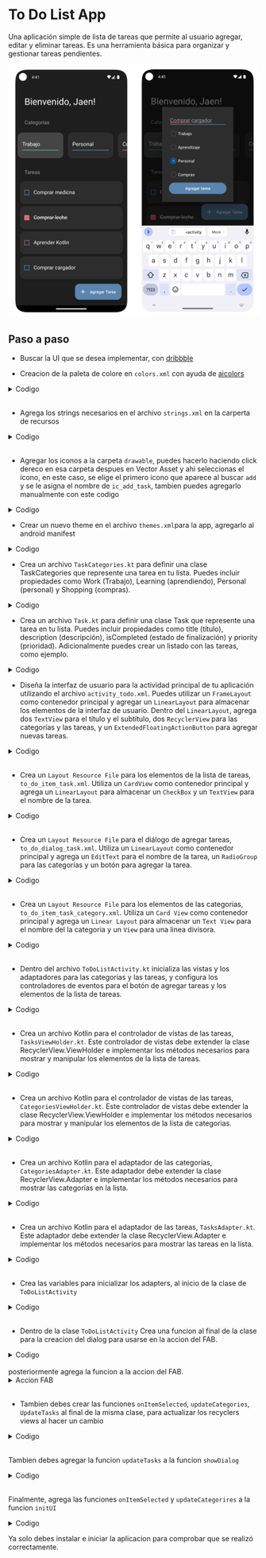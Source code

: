 # To Do List App

Una aplicación simple de lista de tareas que permite al usuario agregar, editar y eliminar tareas. Es una herramienta básica para organizar y gestionar tareas pendientes.

![todoapp](/projects/screens/screens_todoapp.png)
## Paso a paso

-  Buscar la UI que se desea implementar, con [dribbble](https://dribbble.com/shots/18579924-To-Do-List-app)

-  Creacion de la paleta de colore en `colors.xml` con ayuda de [aicolors](https://aicolors.co/)

<details>
  <summary>Codigo</summary>
  
  ```xml
  <?xml version="1.0" encoding="utf-8"?>
<resources>
<!--To Do App-->
    <!-- Colores primarios -->
    <color name="todoPrimary">#0085ff</color>
    <color name="todoPrimaryDark">#5a85ae</color>
    <color name="colorPrimaryLight">#e0ffff</color>

    <!-- Colores de acento -->
    <color name="todoAccent">#006fff</color>
    <color name="todoAccentLight">#e1ffff</color>

    <!-- Colores de texto -->
    <color name="todoTextPrimary">#FFFFFF</color>
    <color name="todoTextSecondary">#9e9e9e</color>

    <!-- Colores de fondo -->
    <color name="todoBackgroundPrimary">#1E1E1E</color>
    <color name="todoBackgroundSecondary">#2d2d2d</color>
    <color name="todoBackgroundTertiary">#454545</color>

<!--    Colores de categorias-->
    <color name="todo_personal">#4e86c6</color>
    <color name="todo_learning">#8f6dab</color>
    <color name="todo_work">#5da894</color>
    <color name="todo_shopping">#e56c70</color>
    <color name="todo_personal_selected">#0c1a2a</color>
    <color name="todo_learning_selected">#2d1e2a</color>
    <color name="todo_work_selected">#0e1e17</color>
    <color name="todo_shopping_selected">#421b1c</color>

</resources>

  ```
  </details>

<br>

-  Agrega los strings necesarios en el archivo `strings.xml` en la carperta de recursos

<details>
  <summary>Codigo</summary>

  ```xml
  <resources>
    <string name="app_name">BegginerXML</string>
    <!--To Do App-->
    <string name="todo_title_screen">Bienvenido, Jaen!</string>
    <string name="todo_categories">Categorias</string>
    <string name="todo_tasks">Tareas</string>
    <string name="fab_add_task">Agregar Tarea</string>
    <string name="todo_add_task">Agregar tarea</string>
    <string name="todo_work">Trabajo</string>
    <string name="todo_personal">Personal</string>
    <string name="todo_learning">Aprendizaje</string>
    <string name="todo_shopping">Compras</string>
</resources>
  ```

</details>

<br>

- Agregar los iconos a la carpeta `drawable`, puedes hacerlo haciendo click dereco en esa carpeta despues en Vector Asset y ahi seleccionas el icono, en este caso, se elige el primero icono que aparece al buscar `add` y se le asigna el nombre de `ic_add_task`, tambien puedes agregarlo manualmente con este codigo

<details>

<summary>Codigo</summary>`

```xml
<vector xmlns:android="http://schemas.android.com/apk/res/android" android:height="24dp" android:tint="#000000" android:viewportHeight="24" android:viewportWidth="24" android:width="24dp">
      
    <path android:fillColor="@android:color/white" android:pathData="M19,13h-6v6h-2v-6H5v-2h6V5h2v6h6v2z"/>
    
</vector>

```
</details>


-  Crear un nuevo theme en el archivo `themes.xml`para la app, agregarlo al android manifest

<details>

<summary>Codigo</summary>

```xml

    <style name="Theme.ToDoApp" parent="Theme.Material3.DayNight.NoActionBar">
        <!-- Customize your light theme here. -->
        <!-- Primary brand color. -->
        <item name="colorPrimary">@color/todoPrimary</item>
        <item name="colorPrimaryVariant">@color/colorPrimaryLight</item>
        <item name="colorOnPrimary">@color/todoPrimaryDark</item>
        <!-- Secondary brand color. -->
        <item name="colorSecondary">@color/todoBackgroundSecondary</item>
        <item name="colorSecondaryVariant">@color/todoTextSecondary</item>
        <!-- Status bar color. -->
        <item name="android:statusBarColor">@color/todoBackgroundPrimary</item>
        <!-- Customize your theme here. -->
    </style>

    <style name="ToDoSubtitle">
        <item name="android:layout_marginBottom">8dp</item>
        <item name="android:layout_marginHorizontal">32dp</item>
        <item name="android:textColor">@color/todoTextSecondary</item>
        <item name="android:textSize">18sp</item>
    </style>
```
</details>


-  Crea un archivo `TaskCategories.kt` para definir una clase TaskCategories que represente una tarea en tu lista. Puedes incluir propiedades como Work (Trabajo), Learning (aprendiendo), Personal (personal) y Shopping (compras).

<details>

<summary>Codigo</summary>

```kt
package com.jaennova.begginerxml.todolistapp

sealed class TaskCategories(var isSelected: Boolean = true) {
    data object Work : TaskCategories()
    data object Learning : TaskCategories()
    data object Personal : TaskCategories()
    data object Shopping : TaskCategories()
}

val listCategories = listOf(
    TaskCategories.Work,
    TaskCategories.Personal,
    TaskCategories.Shopping,
    TaskCategories.Learning
)
```
</details>

- Crea un archivo `Task.kt` para definir una clase Task que represente una tarea en tu lista. Puedes incluir propiedades como title (título), description (descripción), isCompleted (estado de finalización) y priority (prioridad). Adicionalmente puedes crear un listado con las tareas, como ejemplo.

<details>

<summary>Codigo</summary>

```kt
package com.jaennova.begginerxml.todolistapp

data class Task(
    val name: String,
    val category: TaskCategories,
    var isSelected: Boolean = false
)

val listTasks = mutableListOf(
    Task("Buy groceries", TaskCategories.Personal),
    Task("Call mom", TaskCategories.Work, true),
    Task("Buy milk", TaskCategories.Shopping),
    Task("Learn Kotlin", TaskCategories.Learning),
)
```
</details>

- Diseña la interfaz de usuario para la actividad principal de tu aplicación utilizando el archivo `activity_todo.xml`. Puedes utilizar un `FrameLayout` como contenedor principal y agregar un `LinearLayout` para almacenar los elementos de la interfaz de usuario. Dentro del `LinearLayout`, agrega dos `TextView` para el título y el subtítulo, dos `RecyclerView` para las categorías y las tareas, y un `ExtendedFloatingActionButton` para agregar nuevas tareas.

<details>

<summary>Codigo</summary>

```xml
<?xml version="1.0" encoding="utf-8"?>
<FrameLayout xmlns:android="http://schemas.android.com/apk/res/android"
    xmlns:app="http://schemas.android.com/apk/res-auto"
    xmlns:tools="http://schemas.android.com/tools"
    android:layout_width="match_parent"
    tools:context=".MainActivity"
    android:layout_height="match_parent">


    <LinearLayout
        android:id="@+id/main"
        android:layout_width="match_parent"
        android:layout_height="match_parent"
        android:background="@color/todoBackgroundPrimary"
        android:orientation="vertical">

        <TextView
            android:layout_width="wrap_content"
            android:layout_height="wrap_content"
            android:layout_marginHorizontal="32dp"
            android:layout_marginVertical="40dp"
            android:text="@string/todo_title_screen"
            android:textColor="@color/todoTextPrimary"
            android:textSize="32sp" />

        <TextView
            style="@style/ToDoSubtitle"
            android:layout_width="wrap_content"
            android:layout_height="wrap_content"
            android:text="@string/todo_categories" />

        <androidx.recyclerview.widget.RecyclerView
            android:id="@+id/rvCategories"
            android:layout_width="match_parent"
            android:layout_height="wrap_content" />

        <TextView
            style="@style/ToDoSubtitle"
            android:layout_width="wrap_content"
            android:layout_height="wrap_content"
            android:layout_marginTop="20dp"
            android:text="@string/todo_tasks" />

        <androidx.recyclerview.widget.RecyclerView
            android:id="@+id/rvTasks"
            android:layout_width="match_parent"
            android:layout_height="wrap_content"
            android:layout_marginHorizontal="16dp"
            android:layout_marginTop="8dp" />

    </LinearLayout>

    <com.google.android.material.floatingactionbutton.ExtendedFloatingActionButton
        android:id="@+id/fabAddTask"
        android:layout_width="wrap_content"
        android:layout_height="wrap_content"
        android:layout_gravity="end|bottom"
        android:layout_margin="20dp"
        android:backgroundTint="@color/todoPrimaryDark"
        android:text="@string/fab_add_task"
        android:textColor="@color/todoTextPrimary"
        app:icon="@drawable/ic_add_task"
        app:iconTint="@color/todoTextPrimary" />

</FrameLayout>
```
</details>

<br>

-  Crea un `Layout Resource File` para los elementos de la lista de tareas, `to_do_item_task.xml`. Utiliza un `CardView` como contenedor principal y agrega un `LinearLayout` para almacenar un `CheckBox` y un `TextView` para el nombre de la tarea.

<details>

<summary>Codigo</summary>

```xml
<?xml version="1.0" encoding="utf-8"?>
<androidx.cardview.widget.CardView xmlns:android="http://schemas.android.com/apk/res/android"
    xmlns:app="http://schemas.android.com/apk/res-auto"
    android:layout_width="match_parent"
    android:layout_height="wrap_content"
    xmlns:tools="http://schemas.android.com/tools"
    android:layout_marginVertical="4dp"
    app:cardBackgroundColor="@color/todoBackgroundSecondary"
    app:cardCornerRadius="16dp">

    <LinearLayout
        android:paddingVertical="16dp"
        android:layout_width="match_parent"
        android:layout_height="wrap_content"
        android:orientation="horizontal">

        <CheckBox
            android:id="@+id/cbTask"
            android:layout_width="wrap_content"
            android:layout_height="wrap_content" />

        <TextView
            android:id="@+id/tvTask"
            android:layout_width="wrap_content"
            android:layout_height="wrap_content"
            android:textColor="@color/todoTextPrimary"
            android:textSize="18sp"
            tools:text="Prueba" />
    </LinearLayout>
</androidx.cardview.widget.CardView>
```
</details>

<br>

-  Crea un `Layout Resource File` para el diálogo de agregar tareas, `to_do_dialog_task.xml`. Utiliza un `LinearLayout` como contenedor principal y agrega un `EditText` para el nombre de la tarea, un `RadioGroup` para las categorías y un botón para agregar la tarea.

<details>

<summary>Codigo</summary>

```xml
<?xml version="1.0" encoding="utf-8"?>
<LinearLayout xmlns:android="http://schemas.android.com/apk/res/android"
    xmlns:tools="http://schemas.android.com/tools"
    android:layout_width="250dp"
    android:layout_height="wrap_content"
    android:background="@color/todoBackgroundSecondary"
    android:orientation="vertical"
    android:padding="24dp">

    <EditText
        android:id="@+id/etTask"
        android:layout_width="match_parent"
        android:layout_height="wrap_content"
        android:autofillHints=""
        android:backgroundTint="@color/todoPrimaryDark"
        android:hint="@string/todo_add_task"
        android:inputType="text"
        android:textColor="@color/todoTextSecondary"
        android:textColorHint="@color/todoTextSecondary"
        tools:ignore="DuplicateSpeakableTextCheck" />

    <RadioGroup
        android:id="@+id/rgCategories"
        android:layout_width="match_parent"
        android:layout_height="wrap_content">

        <RadioButton
            android:id="@+id/rbWork"
            android:layout_width="match_parent"
            android:layout_height="wrap_content"
            android:buttonTint="@color/todo_work"
            android:text="@string/todo_work"
            android:textColor="@color/todoTextPrimary" />

        <RadioButton
            android:id="@+id/rbLearning"
            android:layout_width="match_parent"
            android:layout_height="wrap_content"
            android:buttonTint="@color/todo_learning"
            android:text="@string/todo_learning"
            android:textColor="@color/todoTextPrimary" />

        <RadioButton
            android:id="@+id/rbPersonal"
            android:layout_width="match_parent"
            android:layout_height="wrap_content"
            android:buttonTint="@color/todo_personal"
            android:checked="true"
            android:text="@string/todo_personal"
            android:textColor="@color/todoTextPrimary" />

        <RadioButton
            android:id="@+id/rbShopping"
            android:layout_width="match_parent"
            android:layout_height="wrap_content"
            android:buttonTint="@color/todo_shopping"
            android:text="@string/todo_shopping"
            android:textColor="@color/todoTextPrimary" />

    </RadioGroup>

    <Button
        android:id="@+id/btnAddTask"
        android:layout_width="match_parent"
        android:layout_height="wrap_content"
        android:backgroundTint="@color/todoPrimaryDark"
        android:text="@string/todo_add_task"
        android:textColor="@color/todoTextPrimary" />
</LinearLayout>
```
</details>

<br>

-  Crea un `Layout Resource File` para los elementos de las categorias, `to_do_item_task_category.xml`. Utiliza un `Card View` como contenedor principal y agrega un `Linear Layout` para almacenar un `Text View` para el nombre del la categoria y un `View` para una linea divisora.

<details>

<summary>Codigo</summary>

```xml
<?xml version="1.0" encoding="utf-8"?>
<androidx.cardview.widget.CardView xmlns:android="http://schemas.android.com/apk/res/android"
    xmlns:app="http://schemas.android.com/apk/res-auto"
    xmlns:tools="http://schemas.android.com/tools"
    android:id="@+id/cardCategory"
    android:layout_width="160dp"
    android:layout_height="90dp"
    android:layout_marginHorizontal="8dp"
    android:layout_marginVertical="16dp"
    app:cardBackgroundColor="@color/todoBackgroundTertiary"
    app:cardCornerRadius="16dp">

    <LinearLayout
        android:layout_width="match_parent"
        android:layout_height="match_parent"
        android:layout_margin="16dp"
        android:gravity="center_vertical"
        android:orientation="vertical">

        <TextView
            android:id="@+id/tvCategoryName"
            android:layout_width="wrap_content"
            android:layout_height="wrap_content"
            android:textColor="@color/todoTextPrimary"
            android:textSize="19sp"
            tools:text="Work" />

        <View
            android:id="@+id/divider"
            android:layout_width="match_parent"
            android:layout_height="2dp"
            android:layout_marginTop="8dp"
            android:background="@color/todoPrimary" />
    </LinearLayout>
</androidx.cardview.widget.CardView>
```
</details>

<br>

-   Dentro del archivo `ToDoListActivity.kt` inicializa las vistas y los adaptadores para las categorías y las tareas, y configura los controladores de eventos para el botón de agregar tareas y los elementos de la lista de tareas.

<details>

<summary>Codigo</summary>

```kt
package com.jaennova.begginerxml.todolistapp

import android.os.Bundle
import androidx.activity.enableEdgeToEdge
import androidx.appcompat.app.AppCompatActivity
import androidx.core.view.ViewCompat
import androidx.core.view.WindowInsetsCompat
import androidx.recyclerview.widget.RecyclerView
import com.google.android.material.floatingactionbutton.ExtendedFloatingActionButton

class ToDoListActivity : AppCompatActivity() {
    // Inicializacion de variables
    private lateinit var rvCategories: RecyclerView
    private lateinit var rvTasks: RecyclerView
    private lateinit var fabAddTask: ExtendedFloatingActionButton

    override fun onCreate(savedInstanceState: Bundle?) {
        super.onCreate(savedInstanceState)
        enableEdgeToEdge()
        setContentView(R.layout.activity_to_do_list)
        initComponents()
        initUI()
        initListeners()
    }

    private fun initListeners() {
        fabAddTask.setOnClickListener { } //se crea despues
    }

    private fun initComponents() {
        rvCategories = findViewById(R.id.rvCategories)
        rvTasks = findViewById(R.id.rvTasks)
        fabAddTask = findViewById(R.id.fabAddTask)
    }

    private fun initUI() {
        // se crea despues
    }
}
```
</details>

<br>

-  Crea un archivo Kotlin para el controlador de vistas de las tareas, `TasksViewHolder.kt`. Este controlador de vistas debe extender la clase RecyclerView.ViewHolder e implementar los métodos necesarios para mostrar y manipular los elementos de la lista de tareas.

<details>

<summary>Codigo</summary>

```kt
package com.jaennova.begginerxml.todolistapp

import android.content.res.ColorStateList
import android.graphics.Paint
import android.view.View
import android.widget.CheckBox
import android.widget.TextView
import androidx.core.content.ContextCompat
import androidx.recyclerview.widget.RecyclerView
import com.jaennova.begginerxml.R

class TaskViewHolder(view: View) : RecyclerView.ViewHolder(view) {

    private val tvTask: TextView = view.findViewById(R.id.tvTask)
    private val cbTask = view.findViewById<CheckBox>(R.id.cbTask)
    fun render(task: Task) {
        if (task.isSelected) {
            tvTask.paintFlags = tvTask.paintFlags or Paint.STRIKE_THRU_TEXT_FLAG
        } else {
            tvTask.paintFlags = tvTask.paintFlags and Paint.STRIKE_THRU_TEXT_FLAG.inv()
        }

        tvTask.text = task.name
        cbTask.isChecked = task.isSelected
        val color = when (task.category) {
            TaskCategories.Shopping -> R.color.todo_shopping
            TaskCategories.Personal -> R.color.todo_personal
            TaskCategories.Work -> R.color.todo_work
            TaskCategories.Learning -> R.color.todo_learning
        }

        cbTask.buttonTintList = ColorStateList.valueOf(
            ContextCompat.getColor(cbTask.context, color)
        )
    }
}
```
</details>

<br>

-  Crea un archivo Kotlin para el controlador de vistas de las tareas, `CategoriesViewHolder.kt`. Este controlador de vistas debe extender la clase RecyclerView.ViewHolder e implementar los métodos necesarios para mostrar y manipular los elementos de la lista de categorias.

<details>

<summary>Codigo</summary>

```kt
package com.jaennova.begginerxml.todolistapp

import android.view.View
import android.widget.TextView
import androidx.cardview.widget.CardView
import androidx.core.content.ContextCompat
import androidx.recyclerview.widget.RecyclerView
import com.jaennova.begginerxml.R

class CategoriesViewHolder(view: View) : RecyclerView.ViewHolder(view) {

    private val tvCategoryName: TextView = view.findViewById(R.id.tvCategoryName)
    private val divider: View = view.findViewById(R.id.divider)
    private val viewContainer: CardView = view.findViewById(R.id.cardCategory)

    fun render(category: TaskCategories, onItemSelected: (Int) -> Unit) {

        val color = if (category.isSelected) {
            R.color.todoBackgroundSecondary
        } else {
            R.color.todoBackgroundTertiary
        }
        viewContainer.setCardBackgroundColor(ContextCompat.getColor(viewContainer.context, color))

        itemView.setOnClickListener { onItemSelected(layoutPosition) }
        when (category) {
            TaskCategories.Work -> {
                tvCategoryName.text = "Work"
                divider.setBackgroundResource(R.color.todo_work)
//                viewContainer.setCardBackgroundColor(viewContainer.context.getColor(R.color.todo_work))
            }

            TaskCategories.Personal -> {
                tvCategoryName.text = "Personal"
                divider.setBackgroundResource(R.color.todo_personal)
//                viewContainer.setCardBackgroundColor(viewContainer.context.getColor(R.color.todo_personal))
            }

            TaskCategories.Shopping -> {
                tvCategoryName.text = "Shopping"
                divider.setBackgroundResource(R.color.todo_shopping)
//                viewContainer.setCardBackgroundColor(viewContainer.context.getColor(R.color.todo_shopping))
            }

            TaskCategories.Learning -> {
                tvCategoryName.text = "Learning"
                divider.setBackgroundResource(R.color.todo_learning)
//                viewContainer.setCardBackgroundColor(viewContainer.context.getColor(R.color.todo_learning))
            }
        }
    }
}
```
</details>

<br>


-  Crea un archivo Kotlin para el adaptador de las categorías, `CategoriesAdapter.kt`. Este adaptador debe extender la clase RecyclerView.Adapter e implementar los métodos necesarios para mostrar las categorías en la lista.

<details>

<summary>Codigo</summary>

```kt
package com.jaennova.begginerxml.todolistapp

import android.view.LayoutInflater
import android.view.ViewGroup
import androidx.recyclerview.widget.RecyclerView
import com.jaennova.begginerxml.R

class CategoriesAdapter(private val categories: List<TaskCategories>,  private val onItemSelected:(Int) -> Unit) :
    RecyclerView.Adapter<CategoriesViewHolder>() {
    override fun onCreateViewHolder(parent: ViewGroup, viewType: Int): CategoriesViewHolder {
        val view = LayoutInflater.from(parent.context)
            .inflate(R.layout.to_do_item_task_category, parent, false)
        return CategoriesViewHolder(view)
    }


    override fun onBindViewHolder(holder: CategoriesViewHolder, position: Int) {
        holder.render(categories[position],onItemSelected)
    }

    override fun getItemCount() = categories.size
}
```
</details>

<br>

-  Crea un archivo Kotlin para el adaptador de las tareas, `TasksAdapter.kt`. Este adaptador debe extender la clase RecyclerView.Adapter e implementar los métodos necesarios para mostrar las tareas en la lista.

<details>

<summary>Codigo</summary>

```kt
package com.jaennova.begginerxml.todolistapp

import android.view.LayoutInflater
import android.view.ViewGroup
import androidx.recyclerview.widget.RecyclerView
import com.jaennova.begginerxml.R

class TaskAdapter(var task: List<Task>, private val onTaskSelected: (Int) -> Unit) :
    RecyclerView.Adapter<TaskViewHolder>() {
    override fun onCreateViewHolder(parent: ViewGroup, viewType: Int): TaskViewHolder {
        val view =
            LayoutInflater.from(parent.context).inflate(R.layout.to_do_item_task, parent, false)
        return TaskViewHolder(view)
    }


    override fun onBindViewHolder(holder: TaskViewHolder, position: Int) {
        holder.render(task[position])
        holder.itemView.setOnClickListener { onTaskSelected(position) }
    }

    override fun getItemCount() = task.size
}
```
</details>

<br>

- Crea las variables para inicializar los adapters, al inicio de la clase de `ToDoListActivity`

<details>

<summary>Codigo</summary>

```kt
    // inicializa los adapters
    private lateinit var categoriesAdapter: CategoriesAdapter
    private lateinit var taskAdapter: TaskAdapter

```

</details>

<br>

-  Dentro de la clase `ToDoListActivity` Crea una funcion al final de la clase para la creacion del dialog para usarse en la accion del FAB.
     
<details>

<summary>Codigo</summary>

```kt
    private fun showDialog() {
        val dialog = Dialog(this)
        dialog.setContentView(R.layout.to_do_dialog_task)
        val btnAddTask = dialog.findViewById<Button>(R.id.btnAddTask)
        val etTask = dialog.findViewById<EditText>(R.id.etTask)
        val rgCategories = dialog.findViewById<RadioGroup>(R.id.rgCategories)

        btnAddTask.setOnClickListener {
            val currentTask = etTask.text.toString()
            if (currentTask.isNotEmpty()) {

                val selectedId = rgCategories.checkedRadioButtonId
                val selectedRadioButton: RadioButton = rgCategories.findViewById(selectedId)
                val currentCategory: TaskCategories = when (selectedRadioButton.text) {
                    "Trabajo" -> Work
                    "Aprendiendo" -> Learning
                    "Compras" -> Shopping
                    else -> Personal
                }
                listTasks.add(Task(currentTask, currentCategory))
                dialog.hide()
            }
        }
        dialog.show()
    }
```
</details>
<br>
posteriormente agrega la funcion a la accion del FAB.

<details>

<summary>Accion FAB</summary>

```kt
 fabAddTask.setOnClickListener { showDialog() }
```
</details>

<br>



-   Tambien debes crear las funciones `onItemSelected`, `updateCategories`, `UpdateTasks` al final de la misma clase, para actualizar los recyclers views al hacer un cambio

<details>

<summary>Codigo</summary>

```kt
    private fun onItemSelected(position: Int) {
        listTasks[position].isSelected = !listTasks[position].isSelected
        updateTasks()
    }

    private fun updateCategories(position: Int) {
        listCategories[position].isSelected = !listCategories[position].isSelected
        categoriesAdapter.notifyItemChanged(position)
        updateTasks()
    }

    private fun updateTasks() {
        val selectedCategories: List<TaskCategories> = listCategories.filter { it.isSelected }
        val newTasks = listTasks.filter { selectedCategories.contains(it.category) }
        taskAdapter.task = newTasks
        taskAdapter.notifyDataSetChanged()
    }
```
</details>

<br>

Tambien debes agregar la funcion `updateTasks` a la funcion `showDialog`


<details>

<summary>Codigo</summary>

```kt
    private fun showDialog() {
        val dialog = Dialog(this)
        dialog.setContentView(R.layout.to_do_dialog_task)
        val btnAddTask = dialog.findViewById<Button>(R.id.btnAddTask)
        val etTask = dialog.findViewById<EditText>(R.id.etTask)
        val rgCategories = dialog.findViewById<RadioGroup>(R.id.rgCategories)

        btnAddTask.setOnClickListener {
            val currentTask = etTask.text.toString()
            if (currentTask.isNotEmpty()) {

                val selectedId = rgCategories.checkedRadioButtonId
                val selectedRadioButton: RadioButton = rgCategories.findViewById(selectedId)
                val currentCategory: TaskCategories = when (selectedRadioButton.text) {
                    "Trabajo" -> Work
                    "Aprendiendo" -> Learning
                    "Compras" -> Shopping
                    else -> Personal
                }
                listTasks.add(Task(currentTask, currentCategory))
                updateTasks()
                dialog.hide()
            }
        }
        dialog.show()
    }
```

</details>

<br>

Finalmente, agrega las funciones `onItemSelected` y `updateCategorires` a la funcion `initUI`

<details>

<summary>Codigo</summary>

```kt
    private fun initUI() {
        categoriesAdapter =
            CategoriesAdapter(listCategories) { position -> updateCategories(position) }
        rvCategories.layoutManager =
            LinearLayoutManager(this, LinearLayoutManager.HORIZONTAL, false)
        rvCategories.adapter = categoriesAdapter

        taskAdapter = TaskAdapter(listTasks) { position -> onItemSelected(position) }
        rvTasks.layoutManager = LinearLayoutManager(this)
        rvTasks.adapter = taskAdapter
    }
```

</details>

Ya solo debes instalar e iniciar la aplicacion para comprobar que se realizó correctamente.